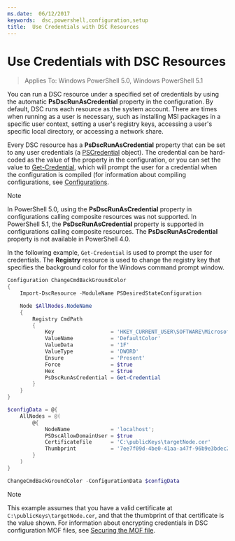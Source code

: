 ```yaml
---
ms.date:  06/12/2017
keywords:  dsc,powershell,configuration,setup
title:  Use Credentials with DSC Resources
---
```

# Use Credentials with DSC Resources

> Applies To: Windows PowerShell 5.0, Windows PowerShell 5.1

You can run a DSC resource under a specified set of credentials by using the automatic **PsDscRunAsCredential** property in the configuration.
By default, DSC runs each resource as the system account.
There are times when running as a user is necessary, such as installing MSI packages in a specific user context, setting a user's registry keys, accessing a user's specific local directory,
or accessing a network share.

Every DSC resource has a **PsDscRunAsCredential** property that can be set to any user credentials (a [PSCredential](/dotnet/api/system.management.automation.pscredential) object).
The credential can be hard-coded as the value of the property in the configuration, or you can set the value to [Get-Credential](/powershell/module/Microsoft.PowerShell.Security/Get-Credential),
which will prompt the user for a credential when the configuration is compiled (for information about compiling configurations, see [Configurations](configurations.md).

> [!NOTE]
> In PowerShell 5.0, using the **PsDscRunAsCredential** property in configurations calling composite resources was not supported.
> In PowerShell 5.1, the **PsDscRunAsCredential** property is supported in configurations calling composite resources.
> The **PsDscRunAsCredential** property is not available in PowerShell 4.0.

In the following example, `Get-Credential` is used to prompt the user for credentials.
The **Registry** resource is used to change the registry key that specifies the background color
for the Windows command prompt window.

```powershell
Configuration ChangeCmdBackGroundColor
{
    Import-DscResource -ModuleName PSDesiredStateConfiguration

    Node $AllNodes.NodeName
    {
        Registry CmdPath
        {
            Key                  = 'HKEY_CURRENT_USER\SOFTWARE\Microsoft\Command Processor'
            ValueName            = 'DefaultColor'
            ValueData            = '1F'
            ValueType            = 'DWORD'
            Ensure               = 'Present'
            Force                = $true
            Hex                  = $true
            PsDscRunAsCredential = Get-Credential
        }
    }
}

$configData = @{
    AllNodes = @(
        @{
            NodeName             = 'localhost';
            PSDscAllowDomainUser = $true
            CertificateFile      = 'C:\publicKeys\targetNode.cer'
            Thumbprint           = '7ee7f09d-4be0-41aa-a47f-96b9e3bdec25'
        }
    )
}

ChangeCmdBackGroundColor -ConfigurationData $configData
```

> [!NOTE]
> This example assumes that you have a valid certificate at `C:\publicKeys\targetNode.cer`, and that the thumbprint of that certificate is the value shown.
> For information about encrypting credentials in DSC configuration MOF files, see [Securing the MOF file](secureMOF.md).
